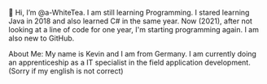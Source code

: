 👋  Hi, I’m @a-WhiteTea. I am still learning Programming. I stared learning Java in 2018 and also learned C# in the same year.
    Now (2021), after not looking at a line of code for one year, I'm starting programming again. I am also new to GitHub.
    
About Me:
    My name is Kevin and I am from Germany.
    I am currently doing an apprenticeship as a IT specialist in the field application development.
    (Sorry if my english is not correct)

<!---
a-WhiteTea/a-WhiteTea is a ✨ special ✨ repository because its `README.md` (this file) appears on your GitHub profile.
You can click the Preview link to take a look at your changes.
--->
